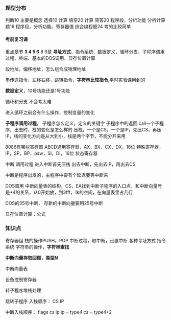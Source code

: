 
### 题型分布
判断10 主要是概念
选择10 计算
填空20  计算
简答20  程序段，分析功能
分析计算题16    程序段，分析功能、寄存器值
综合编程题24 考的比较简单


#### 考前复习课
重点章节 **3 4 5 6** 8 9章
**寻址方式**、指令系统、数据定义、循环分支、子程序调用过程、终端、基本的DOS调用、显存位置计算

段地址，偏移地址，怎么组合成物理地址

串传送指令，左移右移，跳转指令，**字符串比较指令**,平时实验课用到的

**数据定义**，10号功能还是1号功能

循环和分支 不会考太难

进入循环之前会有什么操作，控制变量的变化

**子程序调用过程**，
子程序怎么定义，定义的关键字
子程序中的返回
call一个子程序，出去时，栈的变化是怎么样的
压栈，一个是CS，一个是IP，先压CS，再压IP，栈的变化方向是从大到小，栈是两个字节，不能分开来用

8086有哪些寄存器
ABCD通用寄存器，AX，BX，CX，DX，16位
特殊寄存器，IP，SP，BP，psw，SI，DI，16位
状态寄存器

中断
调用过程
进入中断首先压栈
出去中断，先出去IP，再出去CS

中断是程序出发的，主程序中要有个延迟要等中断来

DOS调用
中断向量表的结构，CS，EA找到中断子程序的入口点，和中断向量号是*4的关系，从0开始放，到3fff，1k的空间，在向量表里占几行

DOS的35号中断，
存新的中断向量要用25号中断

显存位置计算：公式

### 知识点

寄存器组
栈的操作PUSH。POP
中断过程，取中断，设置中断
各种寻址方式
指令系统
字符串的操作，**字符串查找**

**中断向量存取回顾，类型N**

中断向量表

设备控制寄存器

转子程序堆栈处理



跳转子程序
入栈顺序：
CS
IP

中断入栈顺序：
flags
cs
ip
ip = type*4
cs = type*4+2
